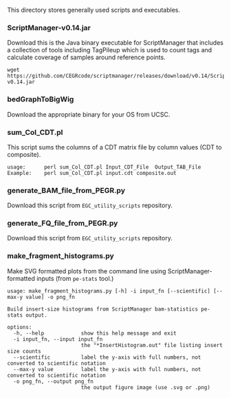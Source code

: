 
This directory stores generally used scripts and executables.

### ScriptManager-v0.14.jar
Download this is the Java binary executable for ScriptManager that includes a collection of tools including TagPileup which is used to count tags and calculate coverage of samples around reference points.
```
wget https://github.com/CEGRcode/scriptmanager/releases/download/v0.14/ScriptManager-v0.14.jar
```

### bedGraphToBigWig
Download the appropriate binary for your OS from UCSC.

### sum_Col_CDT.pl
This script sums the columns of a CDT matrix file by column values (CDT to composite).
```
usage:		perl sum_Col_CDT.pl	Input_CDT_File	Output_TAB_File
Example:	perl sum_Col_CDT.pl input.cdt composite.out
```

### generate_BAM_file_from_PEGR.py
Download this script from `EGC_utility_scripts` repository.

### generate_FQ_file_from_PEGR.py
Download this script from `EGC_utility_scripts` repository.


### make_fragment_histograms.py
Make SVG formatted plots from the command line using ScriptManager-formatted inputs (from `pe-stats` tool.)

```
usage: make_fragment_histograms.py [-h] -i input_fn [--scientific] [--max-y value] -o png_fn

Build insert-size histograms from ScriptManager bam-statistics pe-stats output.

options:
  -h, --help            show this help message and exit
  -i input_fn, --input input_fn
                        the "*InsertHistogram.out" file listing insert size counts
  --scientific          label the y-axis with full numbers, not converted to scientific notation
  --max-y value         label the y-axis with full numbers, not converted to scientific notation
  -o png_fn, --output png_fn
                        the output figure image (use .svg or .png)
```